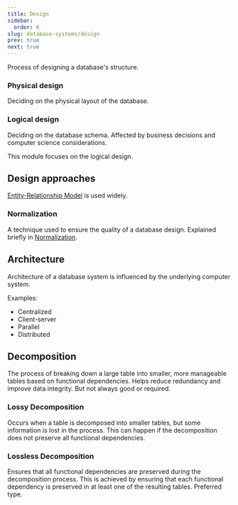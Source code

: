 ```yaml
---
title: Design
sidebar:
  order: 6
slug: database-systems/design
prev: true
next: true
---
```


Process of designing a database's structure.

### Physical design

Deciding on the physical layout of the database.

### Logical design

Deciding on the database schema. Affected by business decisions and computer science considerations.

This module focuses on the logical design.

## Design approaches

[Entity-Relationship Model](/database-systems/data-models/#entity-relationship-model) is used widely.

### Normalization

A technique used to ensure the quality of a database design. Explained briefly in [Normalization](/database-systems/normalization).

## Architecture

Architecture of a database system is influenced by the underlying computer system.

Examples:
- Centralized
- Client-server
- Parallel
- Distributed

## Decomposition

The process of breaking down a large table into smaller, more manageable tables based on functional dependencies. Helps reduce redundancy and improve data integrity. But not always good or required.

### Lossy Decomposition

Occurs when a table is decomposed into smaller tables, but some information is lost in the process. This can happen if the decomposition does not preserve all functional dependencies.

### Lossless Decomposition

Ensures that all functional dependencies are preserved during the decomposition process. This is achieved by ensuring that each functional dependency is preserved in at least one of the resulting tables. Preferred type.

